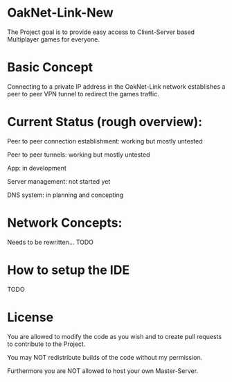 # OakNet-Link-New
The Project goal is to provide easy access to Client-Server based Multiplayer games for everyone. 

# Basic Concept
Connecting to a private IP address in the OakNet-Link network establishes a peer to peer VPN tunnel to redirect the games traffic.

# Current Status (rough overview):
Peer to peer connection establishment: working but mostly untested

Peer to peer tunnels: working but mostly untested

App: in development

Server management: not started yet

DNS system: in planning and concepting 

# Network Concepts:
Needs to be rewritten...
TODO

# How to setup the IDE

TODO

# License
You are allowed to modify the code as you wish and to create pull requests to contribute to the Project.

You may NOT redistribute builds of the code without my permission.

Furthermore you are NOT allowed to host your own Master-Server.
